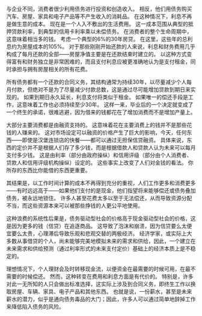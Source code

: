 与企业不同，消费者很少利用债务进行投资和创造收入。
相反，他们用债务购买汽车、房屋、家具和电子产品等不产生收入的消耗品。
在这种情况下，利息不再是做生意的成本。
现在是一个人入不敷出的生活费用。
这一成本范围从典型的抵押贷款利率，到典型的信用卡利率乘以未偿债务。
在消费者的整个生命周期中，这意味着相当多的钱。
考虑一个典型的6%的30年房贷。
在这里，这些年的总利息约为房屋成本的105%。
对于那些刚刚开始还款的人来说，利息和财务费用几乎构成了每月还款的全部——房屋净值主要是在还款结束时建立的。
以这种方式变得富有和财务独立是非常困难的，而且支付利息应被更准确地认为是支付租金，同时承担与拥有房屋相关的所有花费。

所有债务都有一个还款的合同义务，其结构通常为持续30年，以尽量减少个人每月付款，但绝对不是为了尽量减少付款总数，这是通过尽可能增加贷款到期日来实现的。
如果到期日永久延长，利息支付将类似于租金。
如果唯一的偿还手段是工作，这意味着工作也必须持续至少30年。
这样一来，毕业后的一个决定就变成了一个终生的承诺，很难逃避，因为借来的钱都花在了增加消费而不是增加产量上。

大部分主要消费都是由融资支持的。
这意味着花在主要消费上的钱并不是那些花钱的人赚来的。
这对市场设定可以融资的价格产生了巨大的影响，今天，任何东西——即使是汉堡连锁店的快餐——都可以通过无担保信贷融资。
具体来说，东西的定价并不是根据人们存了多少钱，而是根据借款人和贷款人认为未来可以每月支付多少钱。
这是由利率（部分由政府操纵）和信用评级（部分由个人消费者、贷款人和信用评级机构操纵）设定的。
这些事实上改变了人们对金钱的看法。
你所存的东西比你能借的东西更重要。

其结果是，以工作时间计算的成本不再得到充分的重视，人们工作更多和消费更多——有时远远高于——如果他们支付的是现金，他们指望将来能够偿还或债务叠加债务，被永远地锁住。
许多人甚至花费太多以至于无法偿还，从而导致资源分配不当，而这些资源本来可以被那些挣钱的人更公平地使用。

这种浪费的系统性后果是，债务驱动型社会的价格高于现金驱动型社会的价格，这是因为更多的钱（信贷）在追逐商品。
这导致了泡沫和崩溃，因为信贷要么太便宜要么太贵，心理滞后导致乐观和悲观交替的两极经济。
经济学家，或实际上大多数从事借贷的个人，尚未能够完美地模拟未来的需求和供给，因此，一个建立在未来需求和供给预测（通过利率形式的未来支付定价）基础上的经济本质上是不稳定的。

理想情况下，个人理财会及时转移现金流，以便资金在最需要的时候可用，在最不需要的时候偿还。
然而，这种转变在费用和利息方面是有代价的。
特别是，许多对此一无所知的人只会做出标准选择，这实际上涉及到合同义务，即终生工作以换取房屋、车辆、家具、电子产品和其他东西。
也就是说，一份薪水，甚至是未来薪水的潜力，似乎是通向债务毒品的大门；因此，许多人可以通过简单地辞掉工作来降低陷入债务的风险。
